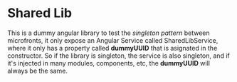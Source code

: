 # Shared Lib

This is a dummy angular library to test the _singleton pattern_ between microfronts, it only expose an Angular Service called SharedLibService, where it only has a property called **dummyUUID** that is asignated in the constructor. So if the library is singleton, the service is also singleton, and if it's injected in many modules, components, etc, the **dummyUUID** will always be the same.

